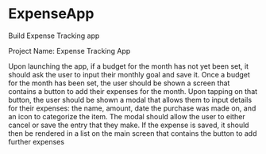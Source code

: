 # ExpenseApp

Build Expense Tracking app

Project Name: Expense Tracking App

Upon launching the app, if a budget for the month has not yet been set, it should ask the user to input their monthly goal and save it.
Once a budget for the month has been set, the user should be shown a screen that contains a button to add their expenses for the month.
Upon tapping on that button, the user should be shown a modal that allows them to input details for their expenses: the name, amount, date the purchase was made on, and an icon to categorize the item. The modal should allow the user to either cancel or save the entry that they make.
If the expense is saved, it should then be rendered in a list on the main screen that contains the button to add further expenses
